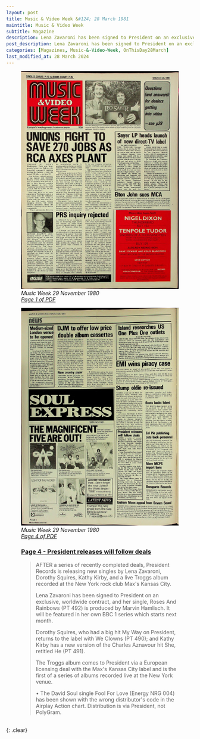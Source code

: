 ```yaml
---
layout: post
title: Music & Video Week &#124; 28 March 1981
maintitle: Music & Video Week
subtitle: Magazine
description: Lena Zavaroni has been signed to President on an exclusive, worldwide contract.
post_description: Lena Zavaroni has been signed to President on an exclusive, worldwide contract.
categories: [Magazines, Music-&-Video-Week, OnThisDay28March]
last_modified_at: 28 March 2024
---
```


<figure class="fig1">
<a href="/assets/images/magazines/music-week/1981-03-28-Music-Week-fc.png"><img src="/assets/images/magazines/music-week/1981-03-28-Music-Week-fc.png" class="full-width zoom-in" /></a>
<cite>Music Week 29 November 1980<br /><a class="external-link" href="https://www.worldradiohistory.com/UK/Music-Week/1981/Music-Week-1981-03-28.pdf">Page 1 of PDF</a></cite>
</figure>

<figure class="fig2">
<a href="/assets/images/magazines/music-week/1981-03-28-Music-Week-page-4.png"><img src="/assets/images/magazines/music-week/1981-03-28-Music-Week-page-4.png" class="full-width zoom-in" /></a>
<cite>Music Week 29 November 1980<br /><a class="external-link" href="https://www.worldradiohistory.com/UK/Music-Week/1981/Music-Week-1981-03-28.pdf#page=4">Page 4 of PDF</a></cite>
</figure>

<figure class="fig3">
<h3 id="page-4"><a href="#page-4">Page 4 - President releases will follow deals</a></h3>
<blockquote>
<p>AFTER a series of recently completed deals, President Records is releasing new singles by Lena Zavaroni, Dorothy Squires, Kathy Kirby, and a live Troggs album recorded at the New York rock club Max's Kansas City.</p>
<p>Lena Zavaroni has been signed to President on an exclusive, worldwide contract, and her single, Roses And Rainbows (PT 492) is produced by Marvin Hamlisch. It will be featured in her own BBC 1 series which starts next month.</p>
<p>Dorothy Squires, who had a big hit My Way on President, returns to the label with We Clowns (PT 490); and Kathy Kirby has a new version of the Charles Aznavour hit She, retitled He (PT 491).</p>
<p>The Troggs album comes to President via a European licensing deal with the Max's Kansas City label and is the first of a series of albums recorded live at the New York venue.</p>
<p>• The David Soul single Fool For Love (Energy NRG 004) has been shown with the wrong distributor's code in the Airplay Action chart. Distribution is via President, not PolyGram.</p>
</blockquote>
</figure>

<br />{: .clear}

